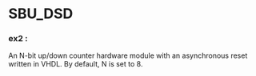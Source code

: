 # SBU_DSD

### ex2 :

An N-bit up/down counter hardware module with an asynchronous reset written in VHDL.
By default, N is set to 8.

